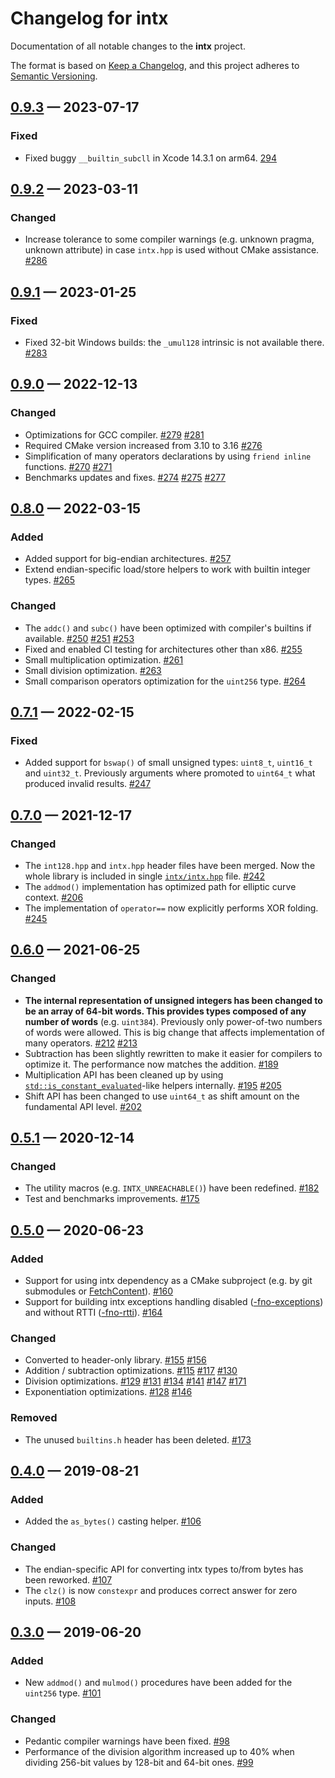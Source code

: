 # Changelog for intx

Documentation of all notable changes to the **intx** project.

The format is based on [Keep a Changelog],
and this project adheres to [Semantic Versioning].

## [0.9.3] — 2023-07-17

### Fixed

- Fixed buggy `__builtin_subcll` in Xcode 14.3.1 on arm64.
  [294](https://github.com/chfast/intx/pull/294)

## [0.9.2] — 2023-03-11

### Changed

- Increase tolerance to some compiler warnings (e.g. unknown pragma, unknown attribute)
  in case `intx.hpp` is used without CMake assistance.
  [#286](https://github.com/chfast/intx/pull/286) 

## [0.9.1] — 2023-01-25

### Fixed

- Fixed 32-bit Windows builds: the `_umul128` intrinsic is not available there.
  [#283](https://github.com/chfast/intx/pull/283)

## [0.9.0] — 2022-12-13

### Changed

- Optimizations for GCC compiler.
  [#279](https://github.com/chfast/intx/pull/279)
  [#281](https://github.com/chfast/intx/pull/281)
- Required CMake version increased from 3.10 to 3.16
  [#276](https://github.com/chfast/intx/pull/276)
- Simplification of many operators declarations by using `friend inline` functions.
  [#270](https://github.com/chfast/intx/pull/270)
  [#271](https://github.com/chfast/intx/pull/271)
- Benchmarks updates and fixes.
  [#274](https://github.com/chfast/intx/pull/274)
  [#275](https://github.com/chfast/intx/pull/275)
  [#277](https://github.com/chfast/intx/pull/277)

## [0.8.0] — 2022-03-15

### Added

- Added support for big-endian architectures.
  [#257](https://github.com/chfast/intx/pull/257)
- Extend endian-specific load/store helpers to work with builtin integer types.
  [#265](https://github.com/chfast/intx/pull/265)

### Changed

- The `addc()` and `subc()` have been optimized with compiler's builtins if available.
  [#250](https://github.com/chfast/intx/pull/250)
  [#251](https://github.com/chfast/intx/pull/251)
  [#253](https://github.com/chfast/intx/pull/253)
- Fixed and enabled CI testing for architectures other than x86.
  [#255](https://github.com/chfast/intx/pull/255)
- Small multiplication optimization.
  [#261](https://github.com/chfast/intx/pull/261)
- Small division optimization.
  [#263](https://github.com/chfast/intx/pull/263)
- Small comparison operators optimization for the `uint256` type.
  [#264](https://github.com/chfast/intx/pull/264)

## [0.7.1] — 2022-02-15

### Fixed

- Added support for `bswap()` of small unsigned types: `uint8_t`, `uint16_t` and `uint32_t`.
  Previously arguments where promoted to `uint64_t` what produced invalid results.
  [#247](https://github.com/chfast/intx/pull/247)

## [0.7.0] — 2021-12-17

### Changed

- The `int128.hpp` and `intx.hpp` header files have been merged. Now the whole
  library is included in single [`intx/intx.hpp`](./include/intx/intx.hpp) file.
  [#242](https://github.com/chfast/intx/pull/242)
- The `addmod()` implementation has optimized path for elliptic curve context.
  [#206](https://github.com/chfast/intx/pull/206)
- The implementation of `operator==` now explicitly performs XOR folding.
  [#245](https://github.com/chfast/intx/pull/245)


## [0.6.0] — 2021-06-25

### Changed

- **The internal representation of unsigned integers has been changed to be an array of 64-bit words. This provides types composed of any number of words** (e.g. `uint384`). 
  Previously only power-of-two numbers of words were allowed.
  This is big change that affects implementation of many operators.
  [#212](https://github.com/chfast/intx/pull/212)
  [#213](https://github.com/chfast/intx/pull/213)
- Subtraction has been slightly rewritten to make it easier for compilers to optimize it.
  The performance now matches the addition.
  [#189](https://github.com/chfast/intx/pull/189)
- Multiplication API has been cleaned up by using
  [`std::is_constant_evaluated`](https://en.cppreference.com/w/cpp/types/is_constant_evaluated)-like helpers internally.
  [#195](https://github.com/chfast/intx/pull/195)
  [#205](https://github.com/chfast/intx/pull/205)
- Shift API has been changed to use `uint64_t` as shift amount on the fundamental API level.
  [#202](https://github.com/chfast/intx/pull/202)


## [0.5.1] — 2020-12-14

### Changed

- The utility macros (e.g. `INTX_UNREACHABLE()`) have been redefined.
  [#182](https://github.com/chfast/intx/pull/182)
- Test and benchmarks improvements.
  [#175](https://github.com/chfast/intx/pull/175)


## [0.5.0] — 2020-06-23

### Added

- Support for using intx dependency as a CMake subproject
  (e.g. by git submodules or [FetchContent]).
  [#160](https://github.com/chfast/intx/pull/160)
- Support for building intx exceptions handling disabled ([-fno-exceptions]) and without RTTI ([-fno-rtti]).
  [#164](https://github.com/chfast/intx/pull/164)

### Changed

- Converted to header-only library.
  [#155](https://github.com/chfast/intx/pull/155)
  [#156](https://github.com/chfast/intx/pull/156)
- Addition / subtraction optimizations.
  [#115](https://github.com/chfast/intx/pull/115)
  [#117](https://github.com/chfast/intx/pull/117)
  [#130](https://github.com/chfast/intx/pull/130)
- Division optimizations.
  [#129](https://github.com/chfast/intx/pull/129)
  [#131](https://github.com/chfast/intx/pull/131)
  [#134](https://github.com/chfast/intx/pull/134)
  [#141](https://github.com/chfast/intx/pull/141)
  [#147](https://github.com/chfast/intx/pull/147)
  [#171](https://github.com/chfast/intx/pull/171)
- Exponentiation optimizations.
  [#128](https://github.com/chfast/intx/pull/128)
  [#146](https://github.com/chfast/intx/pull/146)
  
### Removed

- The unused `builtins.h` header has been deleted.
  [#173](https://github.com/chfast/intx/pull/173)


## [0.4.0] — 2019-08-21

### Added

- Added the `as_bytes()` casting helper.
  [#106](https://github.com/chfast/intx/pull/106)

### Changed

- The endian-specific API for converting intx types to/from bytes has been reworked.
  [#107](https://github.com/chfast/intx/pull/107)
- The `clz()` is now `constexpr` and produces correct answer for zero inputs.
  [#108](https://github.com/chfast/intx/pull/108)


## [0.3.0] — 2019-06-20

### Added

- New `addmod()` and `mulmod()` procedures have been added for the `uint256` type. 
  [#101](https://github.com/chfast/intx/pull/101)

### Changed

- Pedantic compiler warnings have been fixed.
  [#98](https://github.com/chfast/intx/pull/98)
- Performance of the division algorithm increased up to 40% 
  when dividing 256-bit values by 128-bit and 64-bit ones.
  [#99](https://github.com/chfast/intx/pull/99)


[0.9.3]: https://github.com/chfast/intx/releases/v0.9.3
[0.9.2]: https://github.com/chfast/intx/releases/v0.9.2
[0.9.1]: https://github.com/chfast/intx/releases/v0.9.1
[0.9.0]: https://github.com/chfast/intx/releases/v0.9.0
[0.8.0]: https://github.com/chfast/intx/releases/v0.8.0
[0.7.1]: https://github.com/chfast/intx/releases/v0.7.1
[0.7.0]: https://github.com/chfast/intx/releases/v0.7.0
[0.6.0]: https://github.com/chfast/intx/releases/v0.6.0
[0.5.1]: https://github.com/chfast/intx/releases/v0.5.1
[0.5.0]: https://github.com/chfast/intx/releases/v0.5.0
[0.4.0]: https://github.com/chfast/intx/releases/v0.4.0
[0.3.0]: https://github.com/chfast/intx/releases/v0.3.0

[-fno-exceptions]: https://gcc.gnu.org/onlinedocs/libstdc++/manual/using_exceptions.html#intro.using.exception.no
[-fno-rtti]: https://gcc.gnu.org/onlinedocs/gcc/C_002b_002b-Dialect-Options.html#index-fno-rtti
[FetchContent]: https://cmake.org/cmake/help/latest/module/FetchContent.html
[Keep a Changelog]: https://keepachangelog.com/en/1.0.0/
[Semantic Versioning]: https://semver.org
